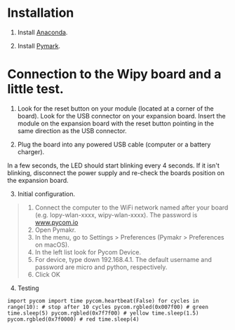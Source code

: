 # Installation

1.  Install [Anaconda](www.continuum.io).

2.  Install [Pymark](https://www.pycom.io/solutions/pymakr).

# Connection to the Wipy board and a little test.

1.  Look for the reset button on your module (located at a corner of the board).
  Look for the USB connector on your expansion board.
  Insert the module on the expansion board with the reset button pointing in the same direction as the USB connector.
  
2. Plug the board into any powered USB cable (computer or a battery charger).

  In a few seconds, the LED should start blinking every 4 seconds. If it isn't blinking,  disconnect the power supply and re-check the boards position on the expansion board.
  
3.  Initial configuration. 
>1. Connect the computer to the WiFi network named after your board (e.g. lopy-wlan-xxxx, wipy-wlan-xxxx). The password is www.pycom.io
>2. Open Pymakr.
>3. In the menu, go to Settings > Preferences (Pymakr > Preferences on macOS).
>4. In the left list look for Pycom Device.
>5. For device, type down 192.168.4.1. The default username and password are micro and python, respectively.
>6. Click OK

4.  Testing

   `import pycom
    import time
    pycom.heartbeat(False)
    for cycles in range(10): # stop after 10 cycles
    pycom.rgbled(0x007f00) # green
    time.sleep(5)
    pycom.rgbled(0x7f7f00) # yellow
    time.sleep(1.5)
    pycom.rgbled(0x7f0000) # red
    time.sleep(4) `
